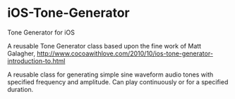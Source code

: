 iOS-Tone-Generator
==================

Tone Generator for iOS

A reusable Tone Generator class based upon the fine work of Matt Galagher, http://www.cocoawithlove.com/2010/10/ios-tone-generator-introduction-to.html



A reusable class for generating simple sine waveform audio tones with specified frequency and amplitude. Can play continuously or for a specified duration.
